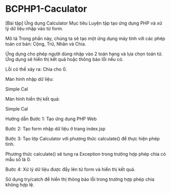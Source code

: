 # BCPHP1-Caculator

[Bài tập] Ứng dụng Calculator
Mục tiêu
Luyện tập tạo ứng dụng PHP và xử lý dữ liệu nhập vào từ form.

Mô tả
Trong phần này, chúng ta sẽ tạo một ứng dụng máy tính với các phép toán cơ bản: Cộng, Trừ, Nhân và Chia.

Ứng dụng cho phép người dùng nhập vào 2 toán hạng và lựa chọn toán tử. Ứng dụng sẽ hiển thị kết quả hoặc thông báo lỗi nếu có.

Lỗi có thể xảy ra: Chia cho 0.

Màn hình nhập dữ liệu:

Simple Cal

Màn hình hiển thị kết quả:

Simple Cal

Hướng dẫn
Bước 1: Tạo ứng dụng PHP Web

Bước 2: Tạo form nhập dữ liệu ở trang index.jsp

Bước 3: Tạo lớp Calculator với phương thức calculate() để thực hiện phép tính.

Phương thức calculate() sẽ tung ra Exception trong trường hợp phép chia có mẫu số là 0.

Bước 4: Xử lý dữ liệu được đẩy lên từ form và hiển thị kết quả.

Sử dụng try/catch để hiển thị thông báo lỗi trong trường hợp phép chia không hợp lệ.
